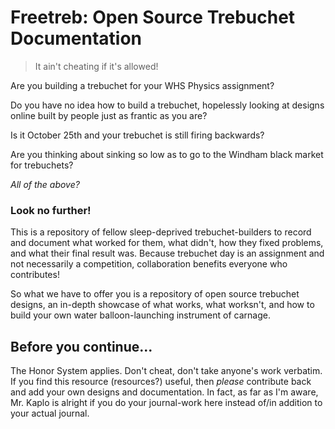 # Freetreb: Open Source Trebuchet Documentation

> It ain't cheating if it's allowed!

Are you building a trebuchet for your WHS Physics assignment? 

Do you have no idea how to build a trebuchet, hopelessly looking at designs online built by people just as frantic as you are? 

Is it October 25th and your trebuchet is still firing backwards? 

Are you thinking about sinking so low as to go to the Windham black market for trebuchets? 

*All of the above?*


### Look no further! 

This is a repository of fellow sleep-deprived trebuchet-builders to record and document what worked for them, what didn't, how they fixed problems, and what their final result was. Because trebuchet day is an assignment and not necessarily a competition, collaboration benefits everyone who contributes! 

So what we have to offer you is a repository of open source trebuchet designs, an in-depth showcase of what works, what worksn't, and how to build your own water balloon-launching instrument of carnage. 

## Before you continue...

The Honor System applies. Don't cheat, don't take anyone's work verbatim. If you find this resource (resources?) useful, then *please* contribute back and add your 
own designs and documentation. In fact, as far as I'm aware, Mr. Kaplo is alright if you do your journal-work here instead of/in addition to your actual journal. 


